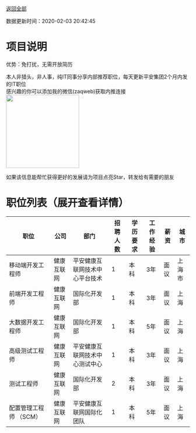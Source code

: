 [返回全部](https://github.com/zaqweb/PA-IT-JOBS/)

数据更新时间：2020-02-03 20:42:45
# 项目说明

优势：免打扰，无需开放简历

本人非猎头，非人事，纯IT同事分享内部推荐职位，每天更新平安集团2个月内发的IT职位  
感兴趣的你可以添加我的微信(zaqweb)获取内推连接  
<img src="https://github.com/zaqweb/PA-IT-JOBS/blob/master/WechatICode.jpeg"  height="200" width="200">

如果该信息能帮忙获得更好的发展请为项目点亮Star，转发给有需要的朋友
# 职位列表（展开查看详情）

|职位|公司|部门|招聘人数|学历要求|工作经验|薪资|城市|
|---|---|---|---|---|---|---|---|
|移动端开发工程师|健康互联网|平安健康互联网技术中心平台技术|1|本科|3年|面议|上海市|
|前端开发工程师|健康互联网|国际化开发部|1|本科|3年|面议|上海|
|大数据开发工程师|健康互联网|国际化开发部|1|本科|5年|面议|上海|
|高级测试工程师|健康互联网|平安健康互联网技术中心测试中心|1|本科|3年|面议|上海|
|测试工程师|健康互联网|国际化开发部|2|本科|3年|面议|上海|
|配置管理工程师 （SCM）|健康互联网|平安健康互联网国际化团队|1|本科|5年|面议|上海|




